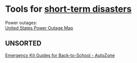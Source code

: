 
# Tools for [short-term disasters](https://adequate.life/disasters-2/)

Power outages:  
[United States Power Outage Map](https://poweroutage.us/)

## UNSORTED

[Emergency Kit Guides for Back-to-School - AutoZone](https://www.autozone.com/diy/safety/emergency-kit-guides-for-back-to-school)
